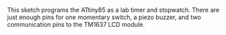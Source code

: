 This sketch programs the ATtiny85 as a lab timer and stopwatch. There are just enough pins for one momentary switch, a piezo buzzer, and two communication pins to the TM1637 LCD module.
